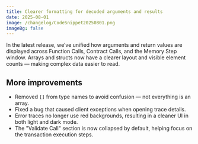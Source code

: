 ```yaml
---
title: Clearer formatting for decoded arguments and results
date: 2025-08-01
image: /changelog/CodeSnippet20250801.png
imageBg: false
---
```


In the latest release, we’ve unified how arguments and return values are displayed across Function Calls, Contract Calls, and the Memory Step window. Arrays and structs now have a clearer layout and visible element counts — making complex data easier to read.

## More improvements

- Removed `[]` from type names to avoid confusion — not everything is an array.
- Fixed a bug that caused client exceptions when opening trace details.
- Error traces no longer use red backgrounds, resulting in a cleaner UI in both light and dark mode.
- The "Validate Call" section is now collapsed by default, helping focus on the transaction execution steps.